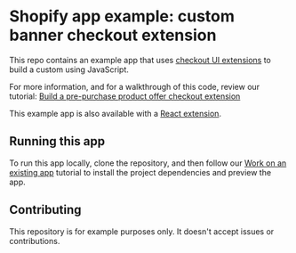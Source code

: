 # Shopify app example: custom banner checkout extension

This repo contains an example app that uses [checkout UI extensions](https://shopify.dev/docs/api/checkout-ui-extensions) to build a custom using JavaScript.

For more information, and for a walkthrough of this code, review our tutorial: [Build a pre-purchase product offer checkout extension](https://shopify.dev/docs/apps/checkout/custom/banners/build)

This example app is also available with a [React extension](https://github.com/Shopify/example-checkout--custom-banner--react).

## Running this app

To run this app locally, clone the repository, and then follow our [Work on an existing app](https://shopify.dev/docs/apps/getting-started/existing) tutorial to install the project dependencies and preview the app.

## Contributing

This repository is for example purposes only. It doesn't accept issues or contributions.
